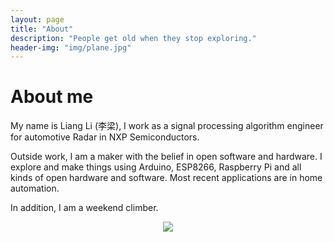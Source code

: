 ```yaml
---
layout: page
title: "About"
description: "People get old when they stop exploring."
header-img: "img/plane.jpg"
---
```


# About me

My name is Liang Li (李梁), I work as a signal processing algorithm engineer for automotive Radar in NXP Semiconductors.

Outside work, I am a maker with the belief in open software and hardware. I explore and make things using Arduino, ESP8266, Raspberry Pi and all kinds of open hardware and software. Most recent applications are in home automation.

In addition, I am a weekend climber.

<center>
    <p><img src="http://dreamofbook.qiniudn.com/Zero.png" align="center"></p>
</center>

